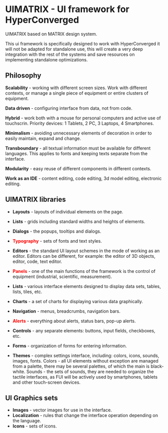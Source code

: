 # UIMATRIX -  UI framework for HyperConverged 

UIMATRIX based on MATRIX design system.

This ui framework  is specifically designed to work with HyperConverged it will not be adapted for standalone use, this will create a very deep integration with the rest of the systems and save resources on implementing standalone optimizations.

## Philosophy
**Scalability** - working with different screen sizes. Work with different contexts, or manage a single piece of equipment or entire clusters of equipment.

**Data driven** - configuring interface from data, not from code.

**Hybrid** - work both with a mouse for personal computers and active use of touchscrin. Priority devices: 1 Tablets, 2 PC, 3 Laptops, 4 Smartphones.

**Minimalism** - avoiding unnecessary elements of decoration in order to easily maintain, expand and change.

**Transboundary** - all textual information must be available for different languages. This applies to fonts and keeping texts separate from the interface.

**Modularity** - easy reuse of different components in different contexts.

**Work as an IDE** - content editing, code editing, 3d model editing, electronic editing.

## UIMATRIX libraries

- **Layouts** - layouts of individual elements on the page.

- **Lists** - grids including standard widths and heights of elements.
- **Dialogs** - the popups, tooltips and dialogs.
- <span style="color:red">**Typography**</span> - sets of fonts and text styles.
- **Editors** - the standard UI layout schemes in the mode of working as an editor. Editors can be different, for example: the editor of 3D objects, editor, code, text editor.
- <span style="color:red">**Panels**</span> - one of the main functions of the framework is the control of equipment (industrial, scientific, measurement).
- **Lists** - various interface elements designed to display data sets, tables, lists, tiles, etc.
- **Charts** - a set of charts for displaying various data graphically.
- **Navigation** - menus, breadcrumbs, navigation bars.
- <span style="color:red">**Alerts**</span>  - everything about alerts, status bars, pop-up alerts.
- **Controls** - any separate elements: buttons, input fields, checkboxes, etc.
- **Forms** - organization of forms for entering information.
- **Themes** - complex settings interface, including: colors, icons, sounds, images, fonts.
    Colors - all UI elements without exception are managed from a palette, there may be several palettes, of which the main is black-white.
    Sounds - the sets of sounds, they are needed to organize the tactile interfaces, as FUI will be actively used by smartphones, tablets and other touch-screen devices.

## UI Graphics sets

- **Images** - vector images for use in the interface.
- **Localization** - rules that change the interface operation depending on the language.
- **Icons** - sets of icons.
